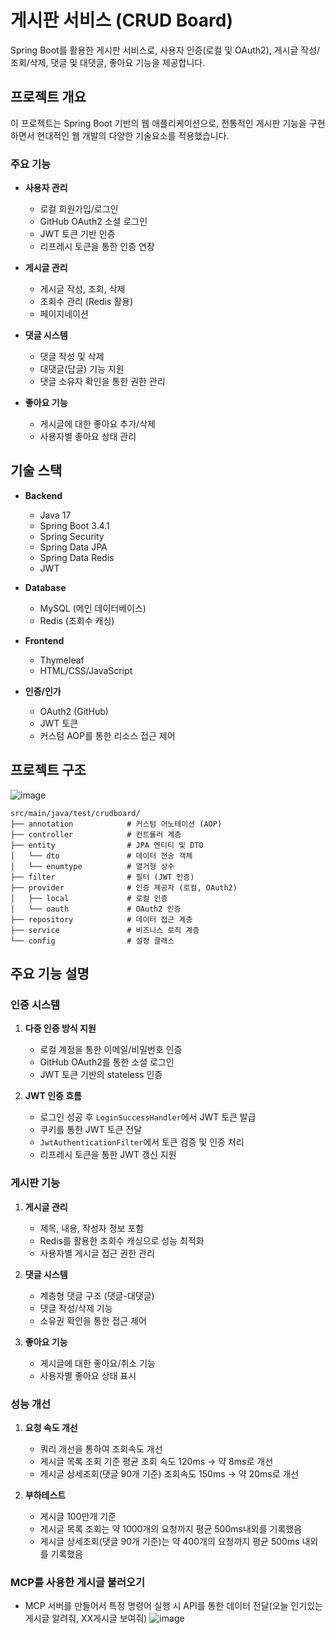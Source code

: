 # 게시판 서비스 (CRUD Board)

Spring Boot를 활용한 게시판 서비스로, 사용자 인증(로컬 및 OAuth2), 게시글 작성/조회/삭제, 댓글 및 대댓글, 좋아요 기능을 제공합니다.

## 프로젝트 개요

이 프로젝트는 Spring Boot 기반의 웹 애플리케이션으로, 전통적인 게시판 기능을 구현하면서 현대적인 웹 개발의 다양한 기술요소를 적용했습니다.

### 주요 기능

- **사용자 관리**
  - 로컬 회원가입/로그인
  - GitHub OAuth2 소셜 로그인
  - JWT 토큰 기반 인증
  - 리프레시 토큰을 통한 인증 연장

- **게시글 관리**
  - 게시글 작성, 조회, 삭제
  - 조회수 관리 (Redis 활용)
  - 페이지네이션

- **댓글 시스템**
  - 댓글 작성 및 삭제
  - 대댓글(답글) 기능 지원
  - 댓글 소유자 확인을 통한 권한 관리

- **좋아요 기능**
  - 게시글에 대한 좋아요 추가/삭제
  - 사용자별 좋아요 상태 관리

## 기술 스택

- **Backend**
  - Java 17
  - Spring Boot 3.4.1
  - Spring Security
  - Spring Data JPA
  - Spring Data Redis
  - JWT
  
- **Database**
  - MySQL (메인 데이터베이스)
  - Redis (조회수 캐싱)

- **Frontend**
  - Thymeleaf
  - HTML/CSS/JavaScript
  
- **인증/인가**
  - OAuth2 (GitHub)
  - JWT 토큰
  - 커스텀 AOP를 통한 리소스 접근 제어

## 프로젝트 구조
![image](https://github.com/user-attachments/assets/98f4bf6a-f484-43b0-9e72-d810d3024209)


```
src/main/java/test/crudboard/
├── annotation            # 커스텀 어노테이션 (AOP)
├── controller            # 컨트롤러 계층
├── entity                # JPA 엔티티 및 DTO
│   └── dto               # 데이터 전송 객체
│   └── enumtype          # 열거형 상수
├── filter                # 필터 (JWT 인증)
├── provider              # 인증 제공자 (로컬, OAuth2)
│   ├── local             # 로컬 인증
│   └── oauth             # OAuth2 인증
├── repository            # 데이터 접근 계층
├── service               # 비즈니스 로직 계층
└── config                # 설정 클래스
```

## 주요 기능 설명

### 인증 시스템

1. **다중 인증 방식 지원**
   - 로컬 계정을 통한 이메일/비밀번호 인증
   - GitHub OAuth2를 통한 소셜 로그인
   - JWT 토큰 기반의 stateless 인증

2. **JWT 인증 흐름**
   - 로그인 성공 후 `LoginSuccessHandler`에서 JWT 토큰 발급
   - 쿠키를 통한 JWT 토큰 전달
   - `JwtAuthenticationFilter`에서 토큰 검증 및 인증 처리
   - 리프레시 토큰을 통한 JWT 갱신 지원

### 게시판 기능

1. **게시글 관리**
   - 제목, 내용, 작성자 정보 포함
   - Redis를 활용한 조회수 캐싱으로 성능 최적화
   - 사용자별 게시글 접근 권한 관리

2. **댓글 시스템**
   - 계층형 댓글 구조 (댓글-대댓글)
   - 댓글 작성/삭제 기능
   - 소유권 확인을 통한 접근 제어

3. **좋아요 기능**
   - 게시글에 대한 좋아요/취소 기능
   - 사용자별 좋아요 상태 표시
  
### 성능 개선

1. **요청 속도 개선**
   - 쿼리 개선을 통하여 조회속도 개선
   - 게시글 목록 조회 기준 평균 조회 속도 120ms -> 약 8ms로 개선
   - 게시글 상세조회(댓글 90개 기준) 조회속도 150ms -> 약 20ms로 개선
  
3. **부하테스트**
   - 게시글 100만개 기준
   - 게시글 목록 조회는 약 1000개의 요청까지 평균 500ms내외를 기록했음
   - 게시글 상세조회(댓글 90개 기준)는 약 400개의 요청까지 평균 500ms 내외를 기록했음

### MCP를 사용한 게시글 불러오기
   - MCP 서버를 만들어서 특정 명령어 실행 시 API를 통한 데이터 전달(오늘 인기있는 게시글 알려줘, XX게시글 보여줘)
     ![image](https://github.com/user-attachments/assets/ff5dcabe-746f-49a5-a1cc-04114315bcff)


